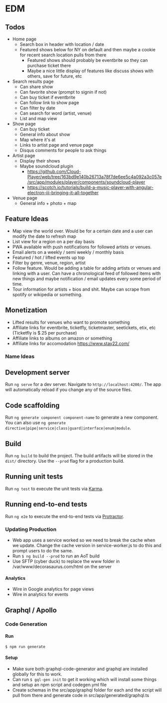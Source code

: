 # EDM

## Todos
- Home page
  - Search box in header with location / date
  - Featured shows below for NY on default and then maybe a cookie for recent search location pulls from there
    - Featured shows should probably be eventbrite so they can purchase ticket there
    - Maybe a nice little display of features like discuss shows with others, save for future, etc
- Search results page
  - Can share show
  - Can favorite show (prompt to signin if not)
  - Can buy ticket if eventbrite
  - Can follow link to show page
  - Can filter by date
  - Can search for word (artist, venue)
  - List and map view
- Show page
  - Can buy ticket
  - General info about show
  - Map where it's at
  - Links to artist page and venue page
  - Disqus comments for people to ask things
- Artist page
  - Display their shows
  - Maybe soundcloud plugin
    - https://github.com/Cloud-Player/web/tree/163bd9e140b26713a78f7de6ee5c4a092a3c057e/src/app/modules/player/components/soundcloud-player
    - https://scotch.io/tutorials/build-a-music-player-with-angular-electron-iii-bringing-it-all-together
- Venue page
  - General info + photo + map

## Feature Ideas
- Map view the world over. Would be for a certain date and a user can modify the date to refresh map
- List view for a region on a per day basis
- PWA available with push notifications for followed artists or venues.
- Email alerts on a weekly / semi weekly / monthly basis
- Featured / hot / lifted events up top
- Filter by genre, venue, region, artist
- Follow feature. Would be adding a table for adding artists or venues and linking with a user. Can have a chronological feed of followed items with new things and maybe notification / email updates every some period of time.
- Tour information for artists + bios and shit. Maybe can scrape from spotify or wikipedia or something.

## Monetization
- Lifted results for venues who want to promote something
- Affiliate links for eventbrite, ticketfly, ticketmaster, seetickets, etix, etc (Ticketfly is $.25 per purchase)
- Affiliate links to albums on amazon or something
- Affiliate links for accomodation https://www.stay22.com/

### Name Ideas


## Development server

Run `ng serve` for a dev server. Navigate to `http://localhost:4200/`. The app will automatically reload if you change any of the source files.

## Code scaffolding

Run `ng generate component component-name` to generate a new component. You can also use `ng generate directive|pipe|service|class|guard|interface|enum|module`.

## Build

Run `ng build` to build the project. The build artifacts will be stored in the `dist/` directory. Use the `--prod` flag for a production build.

## Running unit tests

Run `ng test` to execute the unit tests via [Karma](https://karma-runner.github.io).

## Running end-to-end tests

Run `ng e2e` to execute the end-to-end tests via [Protractor](http://www.protractortest.org/).

### Updating Production

- Web app uses a service worked so we need to break the cache when we update. Change the cache version in service-worker.js to do this and prompt users to do the same.
- Run `$ ng build --prod` to run an AoT build
- Use SFTP (cyber duck) to replace the www folder in /var/www/decorasaurus.com/html on the server

#### Analytics

- Wire in Google analytics for page views
- Wire in analytics for events

## Graphql / Apollo

### Code Generation

#### Run
`$ npm run generate`

#### Setup
- Make sure both graphql-code-generator and graphql are installed globally for this to work.
- Can run `$ gql-gen init` to get it working which will install some things and setup an npm script and codegen.yml file
- Create schemas in the src/app/graphql folder for each and the script will pull from there and generate code in src/app/generated/graphql.ts

